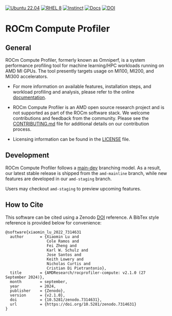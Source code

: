 [![Ubuntu 22.04](https://github.com/ROCm/rocprofiler-compute/actions/workflows/ubuntu-jammy.yml/badge.svg)](https://github.com/ROCm/rocprofiler-compute/actions/workflows/ubuntu-jammy.yml)
[![RHEL 8](https://github.com/ROCm/rocprofiler-compute/actions/workflows/rhel-8.yml/badge.svg)](https://github.com/ROCm/rocprofiler-compute/actions/workflows/rhel-8.yml)
[![Instinct](https://github.com/ROCm/rocprofiler-compute/actions/workflows/mi-rhel9.yml/badge.svg)](https://github.com/ROCm/rocprofiler-compute/actions/workflows/mi-rhel9.yml)
[![Docs](https://github.com/ROCm/rocprofiler-compute/actions/workflows/docs.yml/badge.svg)](https://rocm.github.io/rocprofiler-compute/)
[![DOI](https://zenodo.org/badge/561919887.svg)](https://zenodo.org/badge/latestdoi/561919887)

# ROCm Compute Profiler

## General

ROCm Compute Profiler, formerly known as Omniperf, is a system performance profiling tool for machine
learning/HPC workloads running on AMD MI GPUs. The tool presently
targets usage on MI100, MI200, and MI300 accelerators.

* For more information on available features, installation steps, and
workload profiling and analysis, please refer to the online
[documentation](https://rocm.docs.amd.com/projects/rocprofiler-compute/en/latest/).

* ROCm Compute Profiler is an AMD open source research project and is not supported
as part of the ROCm software stack. We welcome contributions and
feedback from the community. Please see the
[CONTRIBUTING.md](CONTRIBUTING.md) file for additional details on our
contribution process.

* Licensing information can be found in the [LICENSE](LICENSE) file.

## Development

ROCm Compute Profiler follows a
[main-dev](https://nvie.com/posts/a-successful-git-branching-model/)
branching model. As a result, our latest stable release is shipped
from the `amd-mainline` branch, while new features are developed in our
`amd-staging` branch.

Users may checkout `amd-staging` to preview upcoming features.

## How to Cite

This software can be cited using a Zenodo
[DOI](https://doi.org/10.5281/zenodo.7314631) reference. A BibTex
style reference is provided below for convenience:

```
@software{xiaomin_lu_2022_7314631
  author       = {Xiaomin Lu and
                  Cole Ramos and
                  Fei Zheng and
                  Karl W. Schulz and
                  Jose Santos and
                  Keith Lowery and
                  Nicholas Curtis and
                  Cristian Di Pietrantonio},
  title        = {AMDResearch/rocprofiler-compute: v2.1.0 (27 September 2024)},
  month        = september,
  year         = 2024,
  publisher    = {Zenodo},
  version      = {v2.1.0},
  doi          = {10.5281/zenodo.7314631},
  url          = {https://doi.org/10.5281/zenodo.7314631}
}
```
